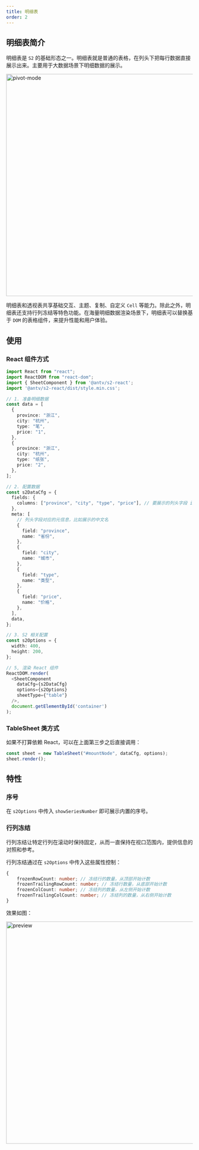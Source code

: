 ```yaml
---
title: 明细表
order: 2
---
```


## 明细表简介

明细表是 `S2` 的基础形态之一。明细表就是普通的表格，在列头下把每行数据直接展示出来。主要用于大数据场景下明细数据的展示。

<img alt="pivot-mode" src="https://gw.alipayobjects.com/mdn/rms_56cbb2/afts/img/A*PmpvRrcBEbMAAAAAAAAAAAAAARQnAQ" width="600">

明细表和透视表共享基础交互、主题、复制、自定义 `Cell` 等能力。除此之外，明细表还支持行列冻结等特色功能。在海量明细数据渲染场景下，明细表可以替换基于 `DOM` 的表格组件，来提升性能和用户体验。

## 使用

### React 组件方式

```typescript
import React from "react";
import ReactDOM from "react-dom";
import { SheetComponent } from '@antv/s2-react';
import '@antv/s2-react/dist/style.min.css';

// 1. 准备明细数据
const data = [
  {
    province: "浙江",
    city: "杭州",
    type: "笔",
    price: "1",
  },
  {
    province: "浙江",
    city: "杭州",
    type: "纸张",
    price: "2",
  },
];

// 2. 配置数据
const s2DataCfg = {
  fields: {
    columns: ["province", "city", "type", "price"], // 要展示的列头字段 id 列表
  },
  meta: [
    // 列头字段对应的元信息，比如展示的中文名
    {
      field: "province",
      name: "省份",
    },
    {
      field: "city",
      name: "城市",
    },
    {
      field: "type",
      name: "类型",
    },
    {
      field: "price",
      name: "价格",
    },
  ],
  data,
};

// 3. S2 相关配置
const s2Options = {
  width: 400,
  height: 200,
};

// 5, 渲染 React 组件
ReactDOM.render(
  <SheetComponent
    dataCfg={s2DataCfg}
    options={s2Options}
    sheetType={"table"}
  />,
  document.getElementById('container')
);
```

### TableSheet 类方式

如果不打算依赖 React，可以在上面第三步之后直接调用：

```typescript
const sheet = new TableSheet("#mountNode", dataCfg, options);
sheet.render();
```

## 特性

### 序号

在 `s2Options` 中传入 `showSeriesNumber` 即可展示内置的序号。

### 行列冻结

行列冻结让特定行列在滚动时保持固定，从而一直保持在视口范围内，提供信息的对照和参考。

行列冻结通过在 `s2Options` 中传入这些属性控制：

```typescript
{
    frozenRowCount: number; // 冻结行的数量，从顶部开始计数
    frozenTrailingRowCount: number; // 冻结行数量，从底部开始计数
    frozenColCount: number; // 冻结列的数量，从左侧开始计数
    frozenTrailingColCount: number; // 冻结列的数量，从右侧开始计数
}
```

效果如图：

<img src="https://gw.alipayobjects.com/mdn/rms_56cbb2/afts/img/A*tZkOSqYWVFQAAAAAAAAAAAAAARQnAQ" width="600" alt="preview" />
